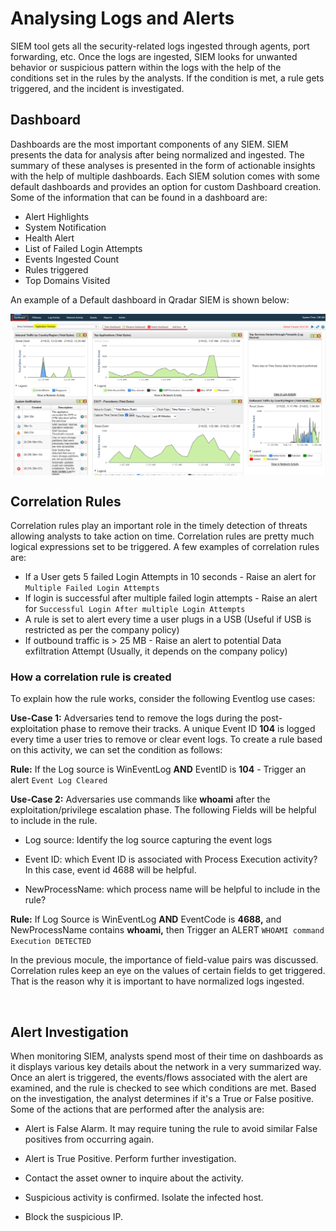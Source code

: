 # Analysing Logs and Alerts

<span style="color: inherit;">SIEM</span> tool gets all the security-related logs ingested through agents, port forwarding, etc. Once the logs are ingested, <span style="color: inherit;">SIEM</span> looks for unwanted behavior or suspicious pattern within the logs with the help of the conditions set in the rules by the analysts. If the condition is met, a rule gets triggered, and the incident is investigated.

## Dashboard

Dashboards are the most important components of any <span style="color: inherit;">SIEM</span>. <span style="color: inherit;">SIEM</span> presents the data for analysis after being normalized and ingested. The summary of these analyses is presented in the form of actionable insights with the help of multiple dashboards. Each <span style="color: inherit;">SIEM</span> solution comes with some default dashboards and provides an option for custom Dashboard creation. Some of the information that can be found in a dashboard are:

- Alert Highlights
- System Notification
- Health Alert
- List of Failed Login Attempts
- Events Ingested Count
- Rules triggered
- Top Domains Visited

An example of a Default dashboard in Qradar <span style="color: inherit;">SIEM</span> is shown below:

<img src="../../../../_resources/24f94de3e052afd4702440c06e81e622.png" alt="Shows Dashboard Image from Qradar SIEM" style="display:block; margin: 0 auto;"/>

## Correlation Rules

Correlation rules play an important role in the timely detection of threats allowing analysts to take action on time. Correlation rules are pretty much logical expressions set to be triggered. A few examples of correlation rules are:

- If a User gets 5 failed Login Attempts in 10 seconds - Raise an alert for `Multiple Failed Login Attempts`
- If login is successful after multiple failed login attempts - Raise an alert for `Successful Login After multiple Login Attempts`
- A rule is set to alert every time a user plugs in a USB (Useful if USB is restricted as per the company policy)
- If outbound traffic is > 25 MB - Raise an alert to potential Data exfiltration Attempt (Usually, it depends on the company policy)

### How a correlation rule is created

To explain how the rule works, consider the following Eventlog use cases:

**Use-Case 1:** Adversaries tend to remove the logs during the post-exploitation phase to remove their tracks. A unique Event ID **104** is logged every time a user tries to remove or clear event logs. To create a rule based on this activity, we can set the condition as follows:

**Rule:** If the Log source is WinEventLog **AND** EventID is **104** - Trigger an alert `Event Log Cleared`

**Use-Case 2:** Adversaries use commands like **whoami** after the exploitation/privilege escalation phase. The following Fields will be helpful to include in the rule.

- Log source: Identify the log source capturing the event logs
    
- Event ID: which Event ID is associated with Process Execution activity? In this case, event id 4688 will be helpful.
    
- NewProcessName: which process name will be helpful to include in the rule?
    

**Rule:** If Log Source is WinEventLog **AND** EventCode is **4688,** and NewProcessName contains **whoami,** then Trigger an ALERT `WHOAMI command Execution DETECTED`

In the previous mocule, the importance of field-value pairs was discussed. Correlation rules keep an eye on the values of certain fields to get triggered. That is the reason why it is important to have normalized logs ingested.

&nbsp;

## Alert Investigation

When monitoring <span style="color: inherit;">SIEM</span>, analysts spend most of their time on dashboards as it displays various key details about the network in a very summarized way. Once an alert is triggered, the events/flows associated with the alert are examined, and the rule is checked to see which conditions are met. Based on the investigation, the analyst determines if it's a True or False positive. Some of the actions that are performed after the analysis are:

- Alert is False Alarm. It may require tuning the rule to avoid similar False positives from occurring again.
    
- Alert is True Positive. Perform further investigation.
    
- Contact the asset owner to inquire about the activity.
    
- Suspicious activity is confirmed. Isolate the infected host.
    
- Block the suspicious IP.